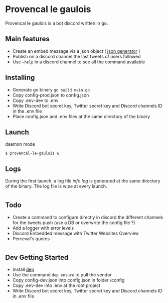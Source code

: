 # Provencal le gaulois
Provencal le gaulois is a bot discord written in go.

## Main features
* Create an embed message via a json object ( [json generator](https://leovoel.github.io/embed-visualizer/) )
* Publish on a discord channel the last tweets of users followed
* Use `~help` in a discord channel to see all the command available

## Installing
* Generate go binary `go build main.go`
* Copy config-prod.json to config.json
* Copy .env-dev to .env
* Write Discord bot secret key, Twitter secret key and Discord channels ID in the .env file
* Place config.json and .env files at the same directory of the binary

## Launch
daemon mode
```
$ provencal-le-gaulois &
```
## Logs
During the first launch, a log file *info.log* is generated at the same directory of the binary.
The log file is wipe at every launch.
#

## Todo
* Create a command to configure directly in discord the different channels for the tweets push (use a DB or overwrite the config file ?)
* Add a logger with error levels
* Discord Embedded message with Twitter Websites Overview
* Perceval's quotes

#

## Dev Getting Started
* Install [dep](https://golang.github.io/dep/docs/installation.html)
* Use the command `dep ensure` to pull the vendor
* Copy config-dev.json into config.json in folder /config
* Copy .env-dev into .env at the root project
* Write Discord bot secret key, Twitter secret key and Discord channels ID in .env file